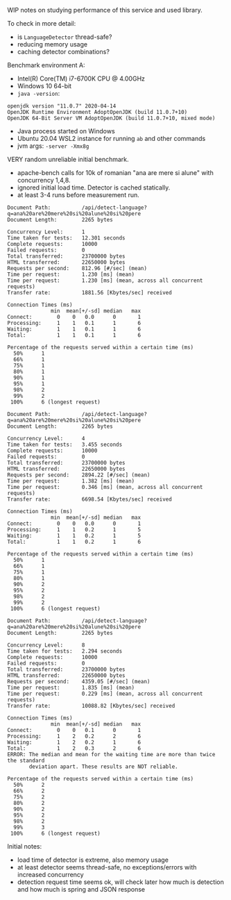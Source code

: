 WIP notes on studying performance of this service and used library.

To check in more detail:
* is `LanguageDetector` thread-safe?
* reducing memory usage
* caching detector combinations?

Benchmark environment A:
* Intel(R) Core(TM) i7-6700K CPU @ 4.00GHz 
* Windows 10 64-bit
* `java -version`:

```
openjdk version "11.0.7" 2020-04-14
OpenJDK Runtime Environment AdoptOpenJDK (build 11.0.7+10)
OpenJDK 64-Bit Server VM AdoptOpenJDK (build 11.0.7+10, mixed mode)
```
* Java process started on Windows
* Ubuntu 20.04 WSL2 instance for running `ab` and other commands 
* jvm args: `-server -Xmx8g`


VERY random unreliable initial benchmark.
* apache-bench calls for 10k of romanian "ana are mere si alune" with concurrency 1,4,8.
* ignored initial load time. Detector is cached statically.
* at least 3-4 runs before measurement run.

```
Document Path:          /api/detect-language?q=ana%20are%20mere%20si%20alune%20si%20pere
Document Length:        2265 bytes

Concurrency Level:      1
Time taken for tests:   12.301 seconds
Complete requests:      10000
Failed requests:        0
Total transferred:      23700000 bytes
HTML transferred:       22650000 bytes
Requests per second:    812.96 [#/sec] (mean)
Time per request:       1.230 [ms] (mean)
Time per request:       1.230 [ms] (mean, across all concurrent requests)
Transfer rate:          1881.56 [Kbytes/sec] received

Connection Times (ms)
              min  mean[+/-sd] median   max
Connect:        0    0   0.0      0       1
Processing:     1    1   0.1      1       6
Waiting:        1    1   0.1      1       6
Total:          1    1   0.1      1       6

Percentage of the requests served within a certain time (ms)
  50%      1
  66%      1
  75%      1
  80%      1
  90%      1
  95%      1
  98%      2
  99%      2
 100%      6 (longest request)
```

```
Document Path:          /api/detect-language?q=ana%20are%20mere%20si%20alune%20si%20pere
Document Length:        2265 bytes

Concurrency Level:      4
Time taken for tests:   3.455 seconds
Complete requests:      10000
Failed requests:        0
Total transferred:      23700000 bytes
HTML transferred:       22650000 bytes
Requests per second:    2894.22 [#/sec] (mean)
Time per request:       1.382 [ms] (mean)
Time per request:       0.346 [ms] (mean, across all concurrent requests)
Transfer rate:          6698.54 [Kbytes/sec] received

Connection Times (ms)
              min  mean[+/-sd] median   max
Connect:        0    0   0.0      0       1
Processing:     1    1   0.2      1       5
Waiting:        1    1   0.2      1       5
Total:          1    1   0.2      1       6

Percentage of the requests served within a certain time (ms)
  50%      1
  66%      1
  75%      1
  80%      1
  90%      2
  95%      2
  98%      2
  99%      2
 100%      6 (longest request)
```

```
Document Path:          /api/detect-language?q=ana%20are%20mere%20si%20alune%20si%20pere
Document Length:        2265 bytes

Concurrency Level:      8
Time taken for tests:   2.294 seconds
Complete requests:      10000
Failed requests:        0
Total transferred:      23700000 bytes
HTML transferred:       22650000 bytes
Requests per second:    4359.05 [#/sec] (mean)
Time per request:       1.835 [ms] (mean)
Time per request:       0.229 [ms] (mean, across all concurrent requests)
Transfer rate:          10088.82 [Kbytes/sec] received

Connection Times (ms)
              min  mean[+/-sd] median   max
Connect:        0    0   0.1      0       1
Processing:     1    2   0.2      2       6
Waiting:        1    2   0.2      1       6
Total:          1    2   0.3      2       6
ERROR: The median and mean for the waiting time are more than twice the standard
       deviation apart. These results are NOT reliable.

Percentage of the requests served within a certain time (ms)
  50%      2
  66%      2
  75%      2
  80%      2
  90%      2
  95%      2
  98%      2
  99%      3
 100%      6 (longest request)
```

Initial notes:
* load time of detector is extreme, also memory usage
* at least detector seems thread-safe, no exceptions/errors with increased concurrency
* detection request time seems ok, will check later how much is detection and how much is spring and JSON response

